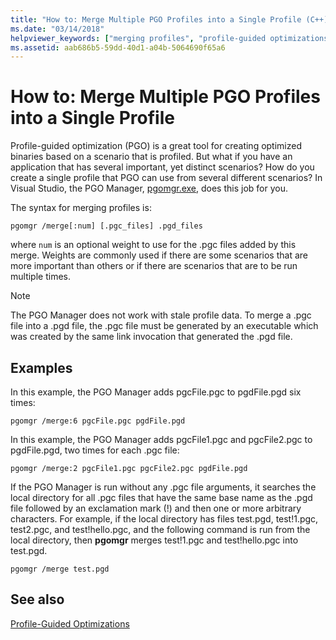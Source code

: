 ```yaml
---
title: "How to: Merge Multiple PGO Profiles into a Single Profile (C++) - Visual Studio"
ms.date: "03/14/2018"
helpviewer_keywords: ["merging profiles", "profile-guided optimizations, merging profiles"]
ms.assetid: aab686b5-59dd-40d1-a04b-5064690f65a6
---
```

# How to: Merge Multiple PGO Profiles into a Single Profile

Profile-guided optimization (PGO) is a great tool for creating optimized binaries based on a scenario that is profiled. But what if you have an application that has several important, yet distinct scenarios? How do you create a single profile that PGO can use from several different scenarios? In Visual Studio, the PGO Manager, [pgomgr.exe](pgomgr.md), does this job for you.

The syntax for merging profiles is:

`pgomgr /merge[:num] [.pgc_files] .pgd_files`

where `num` is an optional weight to use for the .pgc files added by this merge. Weights are commonly used if there are some scenarios that are more important than others or if there are scenarios that are to be run multiple times.

> [!NOTE]
> The PGO Manager does not work with stale profile data. To merge a .pgc file into a .pgd file, the .pgc file must be generated by an executable which was created by the same link invocation that generated the .pgd file.

## Examples

In this example, the PGO Manager adds pgcFile.pgc to pgdFile.pgd six times:

`pgomgr /merge:6 pgcFile.pgc pgdFile.pgd`

In this example, the PGO Manager adds pgcFile1.pgc and pgcFile2.pgc to pgdFile.pgd, two times for each .pgc file:

`pgomgr /merge:2 pgcFile1.pgc pgcFile2.pgc pgdFile.pgd`

If the PGO Manager is run without any .pgc file arguments, it searches the local directory for all .pgc files that have the same base name as the .pgd file followed by an exclamation mark (!) and then one or more arbitrary characters. For example, if the local directory has files test.pgd, test!1.pgc, test2.pgc, and test!hello.pgc, and the following command is run from the local directory, then **pgomgr** merges test!1.pgc and test!hello.pgc into test.pgd.

`pgomgr /merge test.pgd`

## See also

[Profile-Guided Optimizations](profile-guided-optimizations.md)
